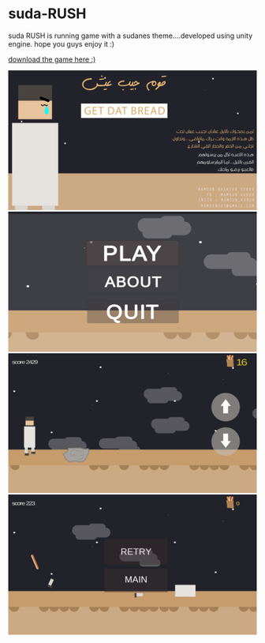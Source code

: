 # suda-RUSH

 suda RUSH is running game with a sudanes theme....developed using unity engine.
 hope you guys enjoy it :)
 
 [download the game here :)](https://drive.google.com/open?id=1oUI3GWJix1iu65Z5yQOTELvJvD4Hz0n-)


 
 ![An image](game_poster.png) <!-- .element height="50%" width="50%" -->
 ![An image](Screenshot1.png) <!-- .element height="50%" width="50%" -->
 ![An image](Screenshot2.png) <!-- .element height="50%" width="50%" -->
 ![An image](Screenshot3.png) <!-- .element height="50%" width="50%" -->
 

 


